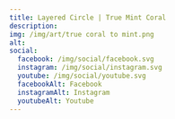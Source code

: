 ```yaml
---
title: Layered Circle | True Mint Coral
description: 
img: /img/art/true coral to mint.png
alt: 
social:
  facebook: /img/social/facebook.svg
  instagram: /img/social/instagram.svg
  youtube: /img/social/youtube.svg
  facebookAlt: Facebook
  instagramAlt: Instagram
  youtubeAlt: Youtube
---
```

